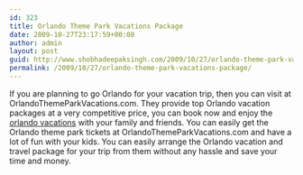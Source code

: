 ```yaml
---
id: 323
title: Orlando Theme Park Vacations Package
date: 2009-10-27T23:17:59+00:00
author: admin
layout: post
guid: http://www.shobhadeepaksingh.com/2009/10/27/orlando-theme-park-vacations-package/
permalink: /2009/10/27/orlando-theme-park-vacations-package/
---
```

If you are planning to go Orlando for your vacation trip, then you can visit at OrlandoThemeParkVacations.com. They provide top Orlando vacation packages at a very competitive price, you can book now and enjoy the [orlando vacations](http://www.orlandothemeparkvacations.com/) with your family and friends. You can easily get the Orlando theme park tickets at OrlandoThemeParkVacations.com and have a lot of fun with your kids. You can easily arrange the Orlando vacation and travel package for your trip from them without any hassle and save your time and money.
